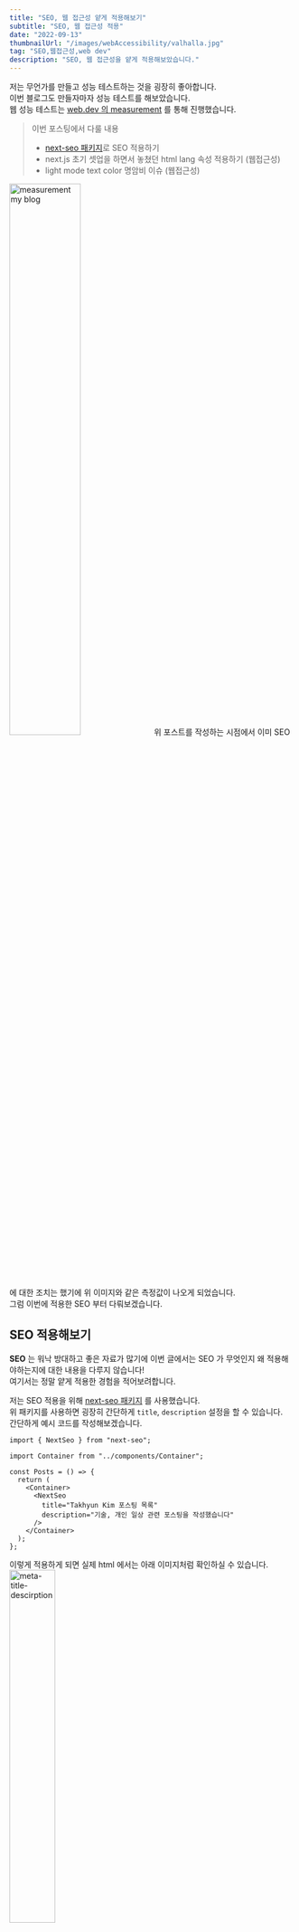 ```yaml
---
title: "SEO, 웹 접근성 얕게 적용해보기"
subtitle: "SEO, 웹 접근성 적용"
date: "2022-09-13"
thumbnailUrl: "/images/webAccessibility/valhalla.jpg"
tag: "SEO,웹접근성,web dev"
description: "SEO, 웹 접근성을 얕게 적용해보았습니다."
---
```


저는 무언가를 만들고 성능 테스트하는 것을 굉장히 좋아합니다.<br />
이번 블로그도 만들자마자 성능 테스트를 해보았습니다.<br />
웹 성능 테스트는 [web.dev 의 measurement](https://web.dev/measure) 를 통해 진행했습니다.

> 이번 포스팅에서 다룰 내용
>
> - [next-seo 패키지](https://github.com/garmeeh/next-seo#readme)로 SEO 적용하기
> - next.js 초기 셋업을 하면서 놓쳤던 html lang 속성 적용하기 (웹접근성)
> - light mode text color 명암비 이슈 (웹접근성)

<img width="50%" alt="measurement my blog" src="/images/webAccessibility/measurement.jpg" />
위 포스트를 작성하는 시점에서 이미 SEO 에 대한 조치는 했기에 위 이미지와 같은 측정값이 나오게 되었습니다.<br />
그럼 이번에 적용한 SEO 부터 다뤄보겠습니다.

## SEO 적용해보기

**SEO** 는 워낙 방대하고 좋은 자료가 많기에 이번 글에서는 SEO 가 무엇인지 왜 적용해야하는지에 대한 내용을 다루지 않습니다!<br />
여기서는 정말 얕게 적용한 경험을 적어보려합니다.<br />

저는 SEO 적용을 위해 [next-seo 패키지](https://github.com/garmeeh/next-seo#readme) 를 사용했습니다.<br />
위 패키지를 사용하면 굉장히 간단하게 `title`, `description` 설정을 할 수 있습니다. <br />
간단하게 예시 코드를 작성해보겠습니다.<br />

```tsx
import { NextSeo } from "next-seo";

import Container from "../components/Container";

const Posts = () => {
  return (
    <Container>
      <NextSeo
        title="Takhyun Kim 포스팅 목록"
        description="기술, 개인 일상 관련 포스팅을 작성했습니다"
      />
    </Container>
  );
};
```

이렇게 적용하게 되면 실제 html 에서는 아래 이미지처럼 확인하실 수 있습니다.
<img width="40%" alt="meta-title-descirption" src="/images/webAccessibility/meta-title-description.jpg" />

사실 저는 여기까지만 하면 끝이라고 생각했는데, 제가 사용한 [라이브러리를 보면서 `openGraph` 설정](https://github.com/garmeeh/next-seo#add-seo-to-page)을 추가하게 되었습니다.<br />
_(이번에도 개념 설명은 생략하겠습니다)_<br />

`openGraph` 설정을 하기 전, 저의 블로그 링크를 카카오톡으로 공유할 시 아래와 같이 표기되었습니다.<br />
<img width="40%" alt="prev-open-graph" src="/images/webAccessibility/prev-open-graph.jpg" />
별다른 내용이 보이지 않고, 예전에 title 로 지정했던 takhyun blog 만 확인할 수 있습니다.

이게 왜 필요할지 생각해보면, 보통 카톡으로 URL 을 주고 받을 때(특히 유튜브 영상과 같은?)<br />
저는 썸네일과 제목을 보고 흥미를 느끼고 보는 경우가 많았습니다. 유저 입장에선 URL 에서 볼 수 있는 정보가 한정적이니깐요.<br />
그런 면에 있어, `openGraph` 를 적용하지 않은 제 블로그는 링크를 전달 받았을 때 별로 들어가고 싶지 않을 것 같았습니다.

그래서! 생각보다 간단해보이기도 하고 바로 적용해보았습니다.

```tsx
import { NextSeo } from "next-seo";

import Container from "../components/Container";

const Home = () => {
  return (
    <Container>
      <NextSeo
        title="Takhyun Kim & Frontend Engineer"
        description="프론트엔드 개발자 김탁현의 기술 블로그"
        openGraph={{
          type: "website",
          url: "https://takhyun.dev",
          title: "Takhyun Kim 기술 블로그",
          description: "프론트엔드 개발자 김탁현의 기술 블로그",
          images: [
            {
              url: "https://takhyun.dev/images/intro-profile.jpg",
              width: 400,
              height: 800,
              alt: "takhyun Kim profile image",
            },
          ],
        }}
      />
    </Container>
  );
};
```

이렇게 `openGraph prop` 에서 **title**, **url**, **description**, **images** 를 적용했습니다.<br />
이렇게 적용해본 결과 아래와 같이 더욱 상세한 내용을 확인할 수 있게 되었습니다.

<img width="40%" alt="after-open-graph" src="/images/webAccessibility/after-open-graph.jpg" />

그 밖에도 post page 에도 openGraph 를 적용해본 결과 아래와 같이 썸네일, Title, 설명을 확인할 수 있게 되었습니다.
<img width="40%" alt="open-graph-drak-light-mode" src="/images/webAccessibility/open-graph-dark-light-mode.jpg" />

## html lang 속성 적용하기 (웹접근성)

웹 접근성에 대한 측정을 할 때 짚어준 내용 중 하나인 국제화, 현지화에 대한 이슈를 해결하고자<br />
html tag 에 lang 속성을 적용했습니다. 아래엔 web 측정 시 표기된 내용입니다.

<img width="50%" alt="html-lang" src="/images/webAccessibility/html-lang.jpg" />

이는 간단하게 `_document.tsx` 파일에서 Html component 의 lang prop 을 통해 지정하여 해결했습니다.

```tsx
import Document, { Html, Head, Main, NextScript } from "next/document";

import { setInitialTheme } from "../lib/setInitialTheme";

export default class MyDocument extends Document {
  render() {
    return (
      <Html lang="ko">
        <Head />
        <body>
          <script dangerouslySetInnerHTML={{ __html: setInitialTheme }} />
          <Main />
          <NextScript />
        </body>
      </Html>
    );
  }
}
```

## light mode text color 명암비 이슈 (웹접근성)

이 외에도 웹 접근성에서 하나 이슈가 된 것은 배경색과 글자색 간 명암비였습니다.
<img width="40%" alt="background-text-color" src="/images/webAccessibility/background-text-color.jpg" />

위 이미지를 보시면 아시겠지만, Light mode 일 때 일부 글자색이 잘 보이지 않는 이슈가 있습니다.<br />
이를 해결하기 위해 역시 간단하게 텍스트 color 를 변경했습니다!

<img width="40%" alt="text-color-modified" src="/images/webAccessibility/text-color-modified.jpg" />

보다 명확하게 보이는 것을 확인할 수 있습니다. 이렇게 `html lang 속성`, `light mode text color` 명암비 이슈를 해결하고난 후,<br />

<img width="50%" alt="measurement-modified" src="/images/webAccessibility/measurement-modified.jpg" />

100% 로 채워져있는 `Accessibility` 를 확인할 수 있었습니다. 🎉

간단하게 web.dev measurement 를 통해 블로그의 여러 성능 측정을 하고 개선까지 했습니다.<br />
이번 기회를 통해 `openGraph` 를 알게 되었다는 점, SEO 를 어떻게 적용하는지 실제로 적용한 경험도 할 수 있어서 좋았습니다.<br />
꽤 즐거운 시간이였고, 이 후엔 Performance 개선을 해볼 예정입니다!

그럼 Performance 개선 후 후기에 대한 포스팅에서 또 뵙겠습니다~ 안뇽 🤗
